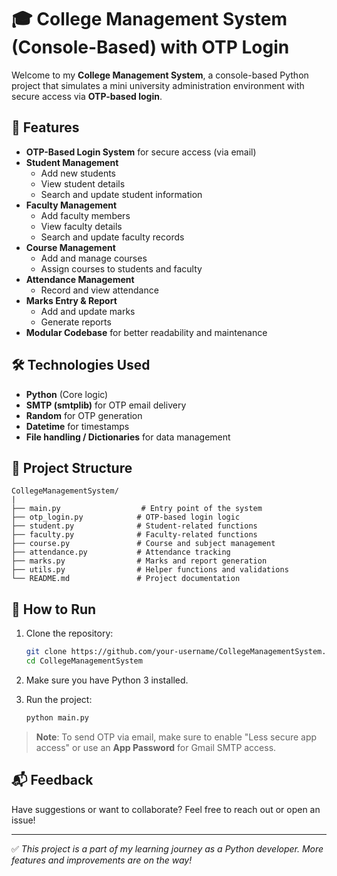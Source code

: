 # 🎓 College Management System (Console-Based) with OTP Login

Welcome to my **College Management System**, a console-based Python project that simulates a mini university administration environment with secure access via **OTP-based login**.

## 🔐 Features

- **OTP-Based Login System** for secure access (via email)
- **Student Management**  
  - Add new students  
  - View student details  
  - Search and update student information  
- **Faculty Management**  
  - Add faculty members  
  - View faculty details  
  - Search and update faculty records  
- **Course Management**  
  - Add and manage courses  
  - Assign courses to students and faculty  
- **Attendance Management**  
  - Record and view attendance  
- **Marks Entry & Report**  
  - Add and update marks  
  - Generate reports  
- **Modular Codebase** for better readability and maintenance

## 🛠 Technologies Used

- **Python** (Core logic)
- **SMTP (smtplib)** for OTP email delivery
- **Random** for OTP generation
- **Datetime** for timestamps
- **File handling / Dictionaries** for data management

## 📁 Project Structure

```
CollegeManagementSystem/
|
├── main.py                  # Entry point of the system
├── otp_login.py            # OTP-based login logic
├── student.py              # Student-related functions
├── faculty.py              # Faculty-related functions
├── course.py               # Course and subject management
├── attendance.py           # Attendance tracking
├── marks.py                # Marks and report generation
├── utils.py                # Helper functions and validations
└── README.md               # Project documentation
```

## 🚀 How to Run

1. Clone the repository:
   ```bash
   git clone https://github.com/your-username/CollegeManagementSystem.git
   cd CollegeManagementSystem
   ```

2. Make sure you have Python 3 installed.

3. Run the project:
   ```bash
   python main.py
   ```

> **Note**: To send OTP via email, make sure to enable "Less secure app access" or use an **App Password** for Gmail SMTP access.

## 📬 Feedback

Have suggestions or want to collaborate? Feel free to reach out or open an issue!

---

✅ *This project is a part of my learning journey as a Python developer. More features and improvements are on the way!*

